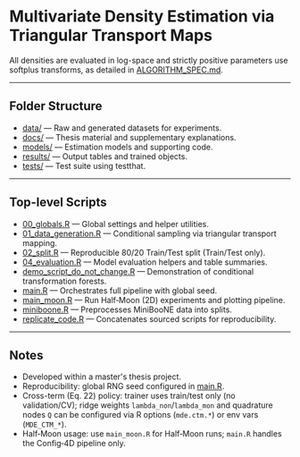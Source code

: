 # Multivariate Density Estimation via Triangular Transport Maps
All densities are evaluated in log-space and strictly positive parameters use softplus transforms, as detailed in [ALGORITHM_SPEC.md](ALGORITHM_SPEC.md).

* * *

## Folder Structure
- [data/](data/) — Raw and generated datasets for experiments.
- [docs/](docs/) — Thesis material and supplementary explanations.
- [models/](models/) — Estimation models and supporting code.
- [results/](results/) — Output tables and trained objects.
- [tests/](tests/) — Test suite using testthat.

* * *

## Top-level Scripts
- [00_globals.R](00_globals.R) — Global settings and helper utilities.
- [01_data_generation.R](01_data_generation.R) — Conditional sampling via triangular transport mapping.
- [02_split.R](02_split.R) — Reproducible 80/20 Train/Test split (Train/Test only).
- [04_evaluation.R](04_evaluation.R) — Model evaluation helpers and table summaries.
- [demo_script_do_not_change.R](demo_script_do_not_change.R) — Demonstration of conditional transformation forests.
- [main.R](main.R) — Orchestrates full pipeline with global seed.
- [main_moon.R](main_moon.R) — Run Half‑Moon (2D) experiments and plotting pipeline.
- [miniboone.R](miniboone.R) — Preprocesses MiniBooNE data into splits.
- [replicate_code.R](replicate_code.R) — Concatenates sourced scripts for reproducibility.

* * *

## Notes
- Developed within a master's thesis project.
- Reproducibility: global RNG seed configured in [main.R](main.R).
- Cross-term (Eq. 22) policy: trainer uses train/test only (no validation/CV); ridge weights `lambda_non`/`lambda_mon` and quadrature nodes `Q` can be configured via R options (`mde.ctm.*`) or env vars (`MDE_CTM_*`).
- Half‑Moon usage: use `main_moon.R` for Half‑Moon runs; `main.R` handles the Config‑4D pipeline only.
